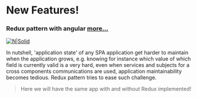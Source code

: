 # New Features!
### Redux pattern with angular [more...](http://www.dotnetcurry.com/reactjs/1356/redux-pattern-tutorial)

[![N|Solid](http://www.dotnetcurry.com/images/reactjs/redux/flux-pattern.png)](http://www.dotnetcurry.com/reactjs/1356/redux-pattern-tutorial)

In nutshell, 'application state' of any SPA application get harder to maintain when the application grows, e.g. knowing for instance which value of which field is currently valid is a very hard, even when services and subjects for a cross components communications are used, application maintainability becomes tedious. Redux pattern tries to ease such challenge.  
> Here we will have the same app with and without Redux implemented!
